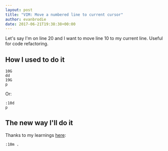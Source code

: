 ```yaml
---
layout: post
title: "VIM: Move a numbered line to current cursor"
author: evanbrodie
date: 2017-06-21T19:38:38+00:00
---
```


Let's say I'm on line 20 and I want to move line 10 to my current line. Useful for code refactoring.

## How I used to do it

```
10G
dd
19G
p
```

Or:

```
:10d
p
```

## The new way I'll do it

Thanks to my learnings [here](http://vim.wikia.com/wiki/Moving_lines_up_or_down#Move_command):

```
:10m .
```
